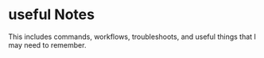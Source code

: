 # useful Notes
This includes commands, workflows, troubleshoots, and useful things that I may need to remember.
